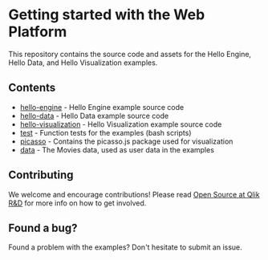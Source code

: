 # Getting started with the Web Platform

This repository contains the source code and assets for the Hello Engine, Hello Data, and Hello Visualization examples.

## Contents

- [hello-engine](./src/hello-engine/) - Hello Engine example source code
- [hello-data](./src/hello-data/) - Hello Data example source code
- [hello-visualization](./src/hello-visualization/) - Hello Visualization example source code
- [test](./test) - Function tests for the examples (bash scripts)
- [picasso](./picasso) - Contains the picasso.js package used for visualization
- [data](./data) - The Movies data, used as user data in the examples

## Contributing

We welcome and encourage contributions! Please read [Open Source at Qlik R&D](https://github.com/qlik-oss/open-source)
for more info on how to get involved.

## Found a bug?

Found a problem with the examples? Don't hesitate to submit an issue.
